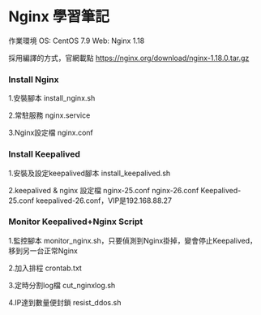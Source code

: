 # Nginx 學習筆記  

作業環境  OS: CentOS 7.9    Web: Nginx 1.18

採用編譯的方式，官網載點 https://nginx.org/download/nginx-1.18.0.tar.gz


### Install Nginx

1.安裝腳本 install_nginx.sh

2.常駐服務  nginx.service 

3.Nginx設定檔  nginx.conf



### Install Keepalived 

1.安裝及設定keepalived腳本 install_keepalived.sh

2.keepalived & nginx 設定檔   nginx-25.conf nginx-26.conf Keepalived-25.conf keepalived-26.conf，VIP是192.168.88.27 

### Monitor Keepalived+Nginx Script
    
1.監控腳本 monitor_nginx.sh，只要偵測到Nginx掛掉，變會停止Keepalived，移到另一台正常Nginx

2.加入排程 crontab.txt

3.定時分割log檔 cut_nginxlog.sh

4.IP達到數量便封鎖 resist_ddos.sh

